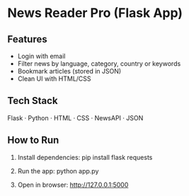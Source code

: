 # News Reader Pro (Flask App)

## Features
- Login with email
- Filter news by language, category, country or keywords
- Bookmark articles (stored in JSON)
- Clean UI with HTML/CSS

## Tech Stack
Flask · Python · HTML · CSS · NewsAPI · JSON

## How to Run
1. Install dependencies:
   pip install flask requests

2. Run the app:
   python app.py

3. Open in browser:
   http://127.0.0.1:5000